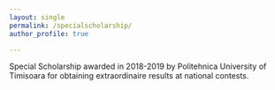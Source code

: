 ```yaml
---
layout: single
permalink: /specialscholarship/
author_profile: true

---
```


Special Scholarship awarded in 2018-2019 by Politehnica University of Timisoara for obtaining extraordinaire results at national contests.









